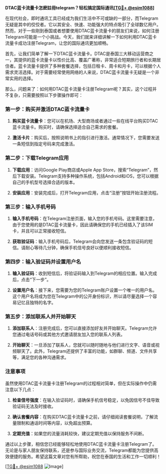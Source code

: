 **DTAC蓝卡流量卡怎麽註冊telegram？轻松搞定国际通讯[[TG💪+ @esim1088](https://t.me/s/esim1088)]**

在现代社会，即时通讯工具已经成为我们生活中不可或缺的一部分，而Telegram无疑是其中的佼佼者。它以其安全、快速、功能强大的特点吸引了全球数亿用户。然而，对于一些刚到泰国或者想要使用DTAC蓝卡流量卡的朋友们来说，如何注册Telegram可能是一个小挑战。今天，我们就来详细讲解一下如何利用DTAC蓝卡流量卡成功注册Telegram，让您的国际通讯更加顺畅。

首先，让我们简单了解一下DTAC蓝卡流量卡。DTAC是泰国三大移动运营商之一，其提供的蓝卡流量卡以性价比高、覆盖广著称，非常适合短期旅行者和长期居住者。蓝卡流量卡提供了多种套餐选择，包括日租卡、周卡和月卡，可以根据个人需求灵活选择。对于需要经常使用网络的人来说，DTAC蓝卡流量卡无疑是一个非常实用的选择。

那么，问题来了：如何用DTAC蓝卡流量卡注册Telegram呢？其实，这个过程并不复杂，只需要按照以下步骤操作即可：

### 第一步：购买并激活DTAC蓝卡流量卡

1. **购买蓝卡流量卡**：您可以在机场、大型商场或者通过一些在线平台购买DTAC蓝卡流量卡。购买时，请确保选择适合自己需求的套餐。
   
2. **激活卡片**：购买后，按照说明书上的指引进行激活。通常情况下，您需要发送一条短信到指定号码来完成激活。

### 第二步：下载Telegram应用

1. **下载应用**：访问Google Play商店或Apple App Store，搜索“Telegram”，然后下载安装。Telegram支持多种操作系统，包括Android和iOS，您可以根据自己的手机型号选择合适的版本。

2. **安装应用**：安装完成后，打开Telegram应用，点击“注册”按钮开始注册流程。

### 第三步：输入手机号码

1. **输入手机号码**：在Telegram注册页面，输入您的手机号码。这里需要注意，由于您使用的是DTAC蓝卡流量卡，因此请确保您的手机已经插入了该SIM卡，并且可以正常接收短信。

2. **获取验证码**：输入手机号码后，Telegram会向您发送一条包含验证码的短信。请耐心等待几分钟，确保手机信号良好以便顺利接收短信。

### 第四步：输入验证码并设置用户名

1. **输入验证码**：收到短信后，将验证码输入到Telegram的相应位置。输入完成后，点击“下一步”。

2. **设置用户名**：接下来，您需要为您的Telegram账户设置一个唯一的用户名。这个用户名将成为您在Telegram中的公开身份标识，所以请尽量选择一个容易记忆且独特的名字。

### 第五步：添加联系人并开始聊天

1. **添加联系人**：注册完成后，您可以直接添加好友并开始聊天。Telegram允许您通过电话号码或其他方式邀请朋友加入您的联系人列表。

2. **开始聊天**：一旦添加了联系人，您就可以随时随地与他们进行文字、语音或视频聊天了。此外，Telegram还提供了丰富的功能，如群聊、频道、文件共享等，满足您的各种沟通需求。

### 注意事项

虽然使用DTAC蓝卡流量卡注册Telegram的过程相对简单，但在实际操作中仍需注意以下几点：

1. **检查信号强度**：在输入验证码时，请确保手机信号稳定，以免因信号不佳导致验证码无法及时接收。

2. **确认套餐内容**：在购买DTAC蓝卡流量卡之前，请仔细阅读套餐说明，了解流量限制和通话时间等内容，以免超出预算。

3. **定期充值**：如果您的流量消耗较快，建议定期充值以保持服务不间断。

通过以上步骤，相信您已经能够轻松地使用DTAC蓝卡流量卡注册Telegram了。无论是与家人朋友保持联系，还是参与国际业务交流，Telegram都能为您提供高效便捷的服务。希望这篇文章对您有所帮助，祝您在泰国的生活和工作一切顺利！

[[TG💪+ @esim1088](https://t.me/s/esim1088) ![Image](https://i.postimg.cc/4NQfJmqS/Snipaste-2025-05-13-00-14-12.png)]